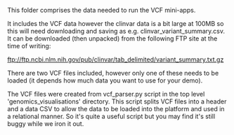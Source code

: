 This folder comprises the data needed to run the VCF mini-apps.

It includes the VCF data however the clinvar data is a bit large at 100MB so this will need downloading and saving as e.g. clinvar_variant_summary.csv. It can
be downloaded (then unpacked) from the following FTP site at the time of writing:

ftp://ftp.ncbi.nlm.nih.gov/pub/clinvar/tab_delimited/variant_summary.txt.gz

There are two VCF files included, however only one of these needs to be loaded (it depends how much data you want to use for your demo).

The VCF files were created from vcf_parser.py script in the top level 'genomics_visualisations' directory. This script splits VCF files into a header and a data CSV to
allow the data to be loaded into the platform and used in a relational manner. So it's quite a useful script but you may find it's still buggy while we
iron it out.